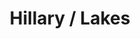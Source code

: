 ---
ee_id: '4175'
site: '1'
type: '2'
long_id: 2014 097 Hillary / Lakes
url: 2014-097-hillary-lakes
year: '2014'
medium: 1920x1080 H.264/MPEG-4 Part 10 looped digital file (from ​lossless ​Quicktime
  Animation master), media player, 70” flatscreen, armature, various cables
commission:
add_credit:
dims: 79 x 36 1/2 x 11 inches
pitch:
ps:
live_url:
related:
title: Hillary / Lakes
youtube:
imgs: hillary-lakes-2014-097-full-still-3-database-team.jpg
subheading:
year2: '2014'
download:
add_credits:
related_code:
! '':
layout: things-i-made
---